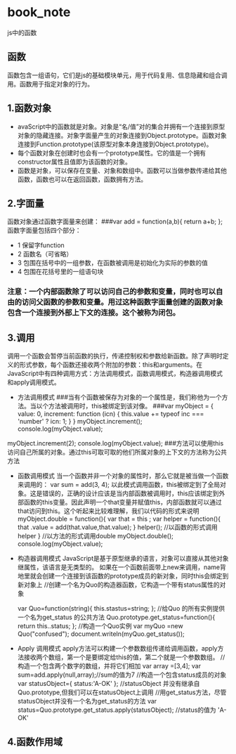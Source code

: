 # book_note
js中的函数
## 函数
函数包含一组语句，它们是js的基础模块单元，用于代码复用、信息隐藏和组合调用。函数用于指定对象的行为。
## 1.函数对象
- avaScript中的函数就是对象。对象是“名/值”对的集合并拥有一个连接到原型对象的隐藏连接。对象字面量产生的对象连接到Object.prototype。函数对象连接到Function.prototype(该原型对象本身连接到Object.prototype)。
- 每个函数对象在创建时也会有一个prototype属性。它的值是一个拥有constructor属性且值即为该函数的对象。
- 函数是对象，可以保存在变量、对象和数组中。函数可以当做参数传递给其他函数，函数也可以在返回函数，函数拥有方法。
## 2.字面量
函数对象通过函数字面量来创建：
###var add = function(a,b){
return a+b;
};
函数字面量包括四个部分：

- 1 保留字function
- 2 函数名（可省略）
- 3 包围在括号中的一组参数，在函数被调用是初始化为实际的参数的值
- 4 包围在花括号里的一组语句块
### 注意：一个内部函数除了可以访问自己的参数和变量，同时也可以自由的访问父函数的参数和变量。用过这种函数字面量创建的函数对象包含一个连接到外部上下文的连接。这个被称为闭包。
## 3.调用
调用一个函数会暂停当前函数的执行，传递控制权和参数给新函数。除了声明时定义的形式参数，每个函数还接收两个附加的参数：this和arguments。在JavaScript中有四种调用方式：方法调用模式，函数调用模式，构造器调用模式和apply调用模式。
- 方法调用模式
###当有个函数被保存为对象的一个属性是，我们称他为一个方法。当以个方法被调用时，this被绑定到该对像。
###var myObject = {
    value: 0,
    increment: function (icn) {
        this.value += typeof inc === 'number' ? icn: 1;
    }
}
myObject.increment();
console.log(myObject.value);

myObject.increment(2);
console.log(myObject.value);
###方法可以使用this访问自己所属的对象。通过this可取可取的他们所属对象的上下文的方法称为公共方法
- 函数调用模式
当一个函数并非一个对象的属性时，那么它就是被当做一个函数来调用的：
var sum = add(3, 4);
以此模式调用函数，this被绑定到了全局对象。这是错误的，正确的设计应该是当内部函数被调用时，this应该绑定到外部函数的this变量。因此声明一个that变量并赋值this，内部函数就可以通过that访问到this。这个听起来比较难理解，我们以代码的形式来说明
myObject.double = function(){
    var that = this ;
    var helper = function(){
        that .value = add(that.value,that.value);
    }
    helper(); //以函数的形式调用helper
}
//以方法的形式调用double
myObject.double();
console.log(myObject.value);
- 构造器调用模式
JavaScript是基于原型继承的语言，对象可以直接从其他对象继属性，该语言是无类型的。
如果在一个函数前面带上new来调用，name背地里就会创建一个连接到该函数的prototype成员的新对象，同时this会绑定到新对象上
  //创建一个名为Quo的构造器函数，它构造一个带有status属性的对象

  var Quo=function(string){
    this.stastus=string;
  };
  //给Quo 的所有实例提供一个名为get_status 的公共方法
  Quo.prototype.get_status=function(){
      return this..status;
  };
  //构造一个Quo实例
   var myQuo =new Quo("confused");
  document.writeln(myQuo.get_status());
- Apply 调用模式
apply方法可以构建一个参数数组传递给调用函数，apply方法接收两个数组，第一个是要绑定给this的值，第二个就是一个参数数组。
  //构造一个包含两个数字的数组，并将它们相加
  var array =[3,4];
  var sum=add.apply(null,array);//sum的值为7
  //构造一个包含status成员的对象
  var statusObject={
      status:'A-OK'
  };
  //statusObject 并没有继承自Quo.prototype,但我们可以在statusObject上调用
  //用get_status方法，尽管statusObject并没有一个名为get_status的方法
  var status=Quo.prototype.get_status.apply(statusObject);
  //status的值为 'A-OK'
## 4.函数作用域





